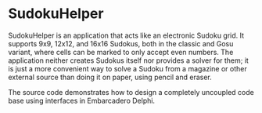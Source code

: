 # SudokuHelper
SudokuHelper is an application that acts like an electronic Sudoku grid. It supports 9x9, 12x12, and 16x16 Sudokus, both in the classic and Gosu variant, where cells can be marked to only accept even numbers. The application neither creates Sudokus itself nor provides a solver for them; it is just a more convenient way to solve a Sudoku from a magazine or other external source than doing it on paper, using pencil and eraser.

The source code demonstrates how to design a completely uncoupled code base using interfaces in Embarcadero Delphi.

